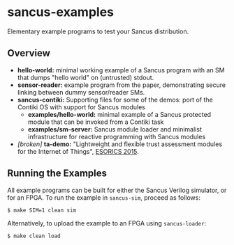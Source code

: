 # sancus-examples

Elementary example programs to test your Sancus distribution.

## Overview

- **hello-world:** minimal working example of a Sancus program with an SM that
  dumps "hello world" on (untrusted) stdout.
- **sensor-reader:** example program from the paper, demonstrating secure
  linking between dummy sensor/reader SMs.
- **sancus-contiki:** Supporting files for some of the demos: port of the
  Contiki OS with support for Sancus modules
    - **examples/hello-world:** minimal example of a Sancus protected
      module that can be invoked from a Contiki task
    - **examples/sm-server:** Sancus module loader and minimalist
      infrastructure for reactive programming with Sancus modules
- _[broken]_ **ta-demo:** "Lightweight and flexible trust assessment modules
  for the Internet of Things", [ESORICS 2015](https://distrinet.cs.kuleuven.be/software/sancus/publications/esorics15.pdf).

## Running the Examples

All example programs can be built for either the Sancus Verilog simulator, or
for an FPGA. To run the example in `sancus-sim`, proceed as follows:

```bash
$ make SIM=1 clean sim
```

Alternatively, to upload the example to an FPGA using `sancus-loader`:

```bash
$ make clean load
```
